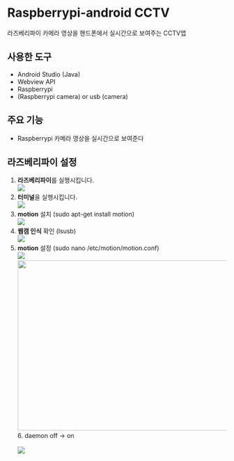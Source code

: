 # Raspberrypi-android CCTV
라즈베리파이 카메라 영상을 핸드폰에서 실시간으로 보여주는 CCTV앱

## 사용한 도구 
* Android Studio (Java)
* Webview API
* Raspberrypi
* (Raspberrypi camera) or usb (camera)

## 주요 기능
* Raspberrypi 카메라 영상을 실시간으로 보여준다

## 라즈베리파이 설정
1. **라즈베리파이**를 실행시킵니다.
  <br/><img src="https://user-images.githubusercontent.com/115002427/195792397-722c4985-2eac-47b8-9b6f-3680c1059179.png">
2. **터미널**을 실행시킵니다.
  <br/><img src="https://user-images.githubusercontent.com/115002427/195792432-672d5b6e-d85a-4142-a109-a240c46832fc.png">
3. **motion** 설치 (sudo apt-get install motion)
  <br/><img src="https://user-images.githubusercontent.com/115002427/195795292-af345ace-511f-4256-9ffd-de976e8a12ca.png">
4. **웹캠 인식** 확인 (lsusb)
  <br/><img src="https://user-images.githubusercontent.com/115002427/195797072-d54fa386-cd75-40ff-ad88-d9921181d307.png">
5. **motion** 설정 (sudo nano /etc/motion/motion.conf)
  <br/><img src="https://user-images.githubusercontent.com/115002427/195800383-ef3258c1-f585-4a4a-bc13-51ff510e8235.png">
  <br/><img src="https://user-images.githubusercontent.com/115002427/195801274-7efdb2dc-cfab-4202-8703-984a7910d376.png" width=583 height=391>
<br/>6. daemon off → on
  <br/><br/><img src="https://user-images.githubusercontent.com/115002427/195803524-c775db19-c39f-4f8b-8505-c458c62979b1.png">











